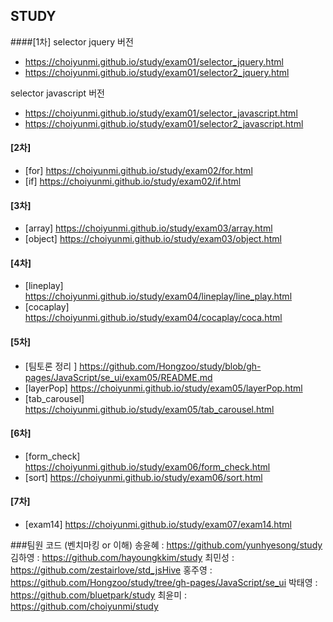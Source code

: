 ## STUDY

####[1차]
selector jquery 버전
 * https://choiyunmi.github.io/study/exam01/selector_jquery.html
 * https://choiyunmi.github.io/study/exam01/selector2_jquery.html

selector javascript 버전
 * https://choiyunmi.github.io/study/exam01/selector_javascript.html
 * https://choiyunmi.github.io/study/exam01/selector2_javascript.html

#### [2차]
  * [for]  https://choiyunmi.github.io/study/exam02/for.html 
  * [if]  https://choiyunmi.github.io/study/exam02/if.html 

#### [3차] 
  * [array]  https://choiyunmi.github.io/study/exam03/array.html 
  * [object]  https://choiyunmi.github.io/study/exam03/object.html  

#### [4차] 
  * [lineplay]  https://choiyunmi.github.io/study/exam04/lineplay/line_play.html
  * [cocaplay]  https://choiyunmi.github.io/study/exam04/cocaplay/coca.html

#### [5차]
* [팀토론 정리 ]  https://github.com/Hongzoo/study/blob/gh-pages/JavaScript/se_ui/exam05/README.md
* [layerPop]  https://choiyunmi.github.io/study/exam05/layerPop.html
* [tab_carousel]  https://choiyunmi.github.io/study/exam05/tab_carousel.html

#### [6차] 
 * [form_check]  https://choiyunmi.github.io/study/exam06/form_check.html
 * [sort]  https://choiyunmi.github.io/study/exam06/sort.html

#### [7차] 
 * [exam14]  https://choiyunmi.github.io/study/exam07/exam14.html

###팀원 코드 (벤치마킹 or 이해)
  송윤혜 : https://github.com/yunhyesong/study
  김하영 : https://github.com/hayoungkkim/study
  최민성 : https://github.com/zestairlove/std_jsHive
  홍주영 : https://github.com/Hongzoo/study/tree/gh-pages/JavaScript/se_ui
  박태영 : https://github.com/bluetpark/study
  최윤미 : https://github.com/choiyunmi/study
